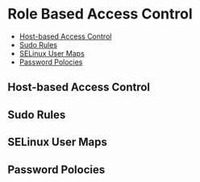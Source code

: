 # Role Based Access Control

<!-- MarkdownTOC depth=4 autolink=true bracket=round -->

- [Host-based Access Control](#host-based-access-control)
- [Sudo Rules](#sudo-rules)
- [SELinux User Maps](#selinux-user-maps)
- [Password Polocies](#password-polocies)

<!-- /MarkdownTOC -->

## Host-based Access Control
## Sudo Rules
## SELinux User Maps
## Password Polocies
